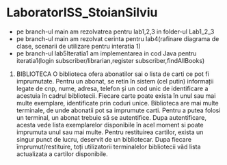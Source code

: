 # LaboratorISS_StoianSilviu

* pe branch-ul main am rezolvatrea pentru lab1,2,3 in folder-ul Lab1_2_3
* pe branch-ul main am rezolvat cerinta pentru lab4(rafinare diagrama de clase, scenarii de utilizare pentru interatia 1)
* pe branch-ul lab5Iteratia1 am implementarea in cod Java pentru iteratia1(login subscriber/librarian,register subscriber,findAllBooks)

1. BIBLIOTECA 
O biblioteca ofera abonatilor sai o lista de carti ce pot fi imprumutate. Pentru un abonat, se retin în 
sistem (cel putin) informații legate de cnp, nume, adresa, telefon și un cod unic de identificare a 
acestuia în cadrul bibliotecii. Fiecare carte poate exista în unul sau mai multe exemplare, identificate 
prin coduri unice. Biblioteca are mai multe terminale, de unde abonatii pot sa imprumute carti. Pentru 
a putea folosi un terminal, un abonat trebuie să se autentifice. Dupa autentificare, acesta vede lista 
exemplarelor disponibile în acel moment si poate imprumuta unul sau mai multe. Pentru restituirea 
cartilor, exista un singur punct de lucru, deservit de un bibliotecar. Dupa fiecare împrumut/restituire, 
toți utilizatorii terminalelor bibliotecii văd lista actualizata a cartilor disponibile. 
